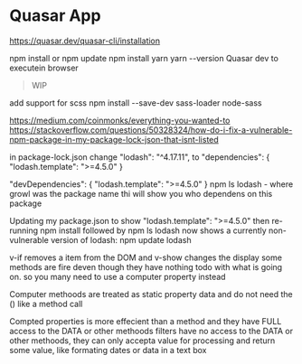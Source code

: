 # Quasar App
https://quasar.dev/quasar-cli/installation

npm install or npm update
npm install yarn
yarn --version
Quasar dev  to executein browser
> WIP

add support for scss
npm install --save-dev sass-loader node-sass

https://medium.com/coinmonks/everything-you-wanted-to
https://stackoverflow.com/questions/50328324/how-do-i-fix-a-vulnerable-npm-package-in-my-package-lock-json-that-isnt-listed

in  package-lock.json
change
"lodash": "^4.17.11",
to
"dependencies": {
  "lodash.template": ">=4.5.0"
}

"devDependencies": {
  "lodash.template": ">=4.5.0"
}
npm ls lodash  - where growl was the package name thi will show you who dependens on this package

Updating my package.json to show "lodash.template": ">=4.5.0"
then re-running npm install followed by npm ls lodash now shows a currently non-vulnerable version of lodash:
npm update lodash

v-if removes a item from the DOM and v-show changes the display
some methods are fire deven though they have nothing todo with what is going on.
so you many need to use a computer property instead

Computer methoods are treated as static property data and do not need the () like a method call

Compted properties is more effecient than a method and they have FULL access to the DATA or other methoods
filters have no access to the DATA or other methoods, they can only accepta value for processing
and return some value, like formating dates or data in a text box
